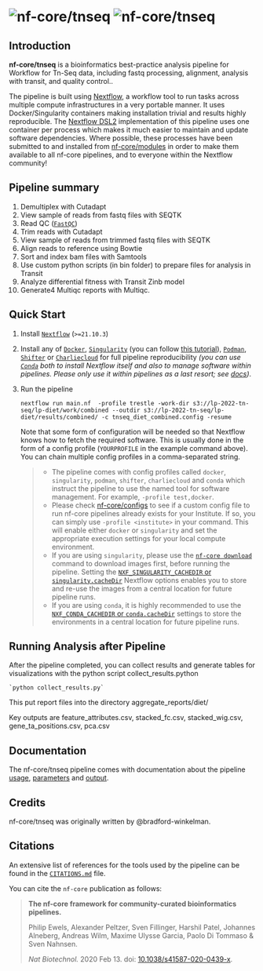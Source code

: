 # ![nf-core/tnseq](docs/images/nf-core/tnseq_logo_light.png#gh-light-mode-only) ![nf-core/tnseq](docs/images/nf-core/tnseq_logo_dark.png#gh-dark-mode-only)


## Introduction

<!-- TODO nf-core: Write a 1-2 sentence summary of what data the pipeline is for and what it does -->

**nf-core/tnseq** is a bioinformatics best-practice analysis pipeline for  Workflow for Tn-Seq data, including fastq processing, alignment, analysis with transit, and quality control..

The pipeline is built using [Nextflow](https://www.nextflow.io), a workflow tool to run tasks across multiple compute infrastructures in a very portable manner. It uses Docker/Singularity containers making installation trivial and results highly reproducible. The [Nextflow DSL2](https://www.nextflow.io/docs/latest/dsl2.html) implementation of this pipeline uses one container per process which makes it much easier to maintain and update software dependencies. Where possible, these processes have been submitted to and installed from [nf-core/modules](https://github.com/nf-core/modules) in order to make them available to all nf-core pipelines, and to everyone within the Nextflow community!


## Pipeline summary

<!-- TODO nf-core: Fill in short bullet-pointed list of the default steps in the pipeline -->

1. Demultiplex with Cutadapt 
2. View sample of reads from fastq files with SEQTK
3. Read QC ([`FastQC`](https://www.bioinformatics.babraham.ac.uk/projects/fastqc/))
4. Trim reads with Cutadapt
5. View sample of reads from trimmed fastq files with SEQTK
6. Align reads to reference using Bowtie
7. Sort and index bam files with Samtools
8. Use custom python scripts (in bin folder) to prepare files for analysis in Transit
9. Analyze differential fitness with Transit Zinb model
10. Generate4 Multiqc reports with Multiqc.

## Quick Start

1. Install [`Nextflow`](https://www.nextflow.io/docs/latest/getstarted.html#installation) (`>=21.10.3`)

2. Install any of [`Docker`](https://docs.docker.com/engine/installation/), [`Singularity`](https://www.sylabs.io/guides/3.0/user-guide/) (you can follow [this tutorial](https://singularity-tutorial.github.io/01-installation/)), [`Podman`](https://podman.io/), [`Shifter`](https://nersc.gitlab.io/development/shifter/how-to-use/) or [`Charliecloud`](https://hpc.github.io/charliecloud/) for full pipeline reproducibility _(you can use [`Conda`](https://conda.io/miniconda.html) both to install Nextflow itself and also to manage software within pipelines. Please only use it within pipelines as a last resort; see [docs](https://nf-co.re/usage/configuration#basic-configuration-profiles))_.

3. Run the pipeline


   <!-- TODO nf-core: Update the example "typical command" below used to run the pipeline -->

   ```console
   nextflow run main.nf  -profile trestle -work-dir s3://lp-2022-tn-seq/lp-diet/work/combined --outdir s3://lp-2022-tn-seq/lp-diet/results/combined/ -c tnseq_diet_combined.config -resume 
   ```

   Note that some form of configuration will be needed so that Nextflow knows how to fetch the required software. This is usually done in the form of a config profile (`YOURPROFILE` in the example command above). You can chain multiple config profiles in a comma-separated string.

   > - The pipeline comes with config profiles called `docker`, `singularity`, `podman`, `shifter`, `charliecloud` and `conda` which instruct the pipeline to use the named tool for software management. For example, `-profile test,docker`.
   > - Please check [nf-core/configs](https://github.com/nf-core/configs#documentation) to see if a custom config file to run nf-core pipelines already exists for your Institute. If so, you can simply use `-profile <institute>` in your command. This will enable either `docker` or `singularity` and set the appropriate execution settings for your local compute environment.
   > - If you are using `singularity`, please use the [`nf-core download`](https://nf-co.re/tools/#downloading-pipelines-for-offline-use) command to download images first, before running the pipeline. Setting the [`NXF_SINGULARITY_CACHEDIR` or `singularity.cacheDir`](https://www.nextflow.io/docs/latest/singularity.html?#singularity-docker-hub) Nextflow options enables you to store and re-use the images from a central location for future pipeline runs.
   > - If you are using `conda`, it is highly recommended to use the [`NXF_CONDA_CACHEDIR` or `conda.cacheDir`](https://www.nextflow.io/docs/latest/conda.html) settings to store the environments in a central location for future pipeline runs.

## Running Analysis after Pipeline

After the pipeline completed, you can collect results and generate tables for visualizations with the python script collect_results.python

    `python collect_results.py`

This put report files into the directory aggregate_reports/diet/

Key outputs are feature_attributes.csv, stacked_fc.csv, stacked_wig.csv, gene_ta_positions.csv, pca.csv

## Documentation

The nf-core/tnseq pipeline comes with documentation about the pipeline [usage](https://nf-co.re/tnseq/usage), [parameters](https://nf-co.re/tnseq/parameters) and [output](https://nf-co.re/tnseq/output).

## Credits

nf-core/tnseq was originally written by @bradford-winkelman.

## Citations

An extensive list of references for the tools used by the pipeline can be found in the [`CITATIONS.md`](CITATIONS.md) file.

You can cite the `nf-core` publication as follows:

> **The nf-core framework for community-curated bioinformatics pipelines.**
>
> Philip Ewels, Alexander Peltzer, Sven Fillinger, Harshil Patel, Johannes Alneberg, Andreas Wilm, Maxime Ulysse Garcia, Paolo Di Tommaso & Sven Nahnsen.
>
> _Nat Biotechnol._ 2020 Feb 13. doi: [10.1038/s41587-020-0439-x](https://dx.doi.org/10.1038/s41587-020-0439-x).
